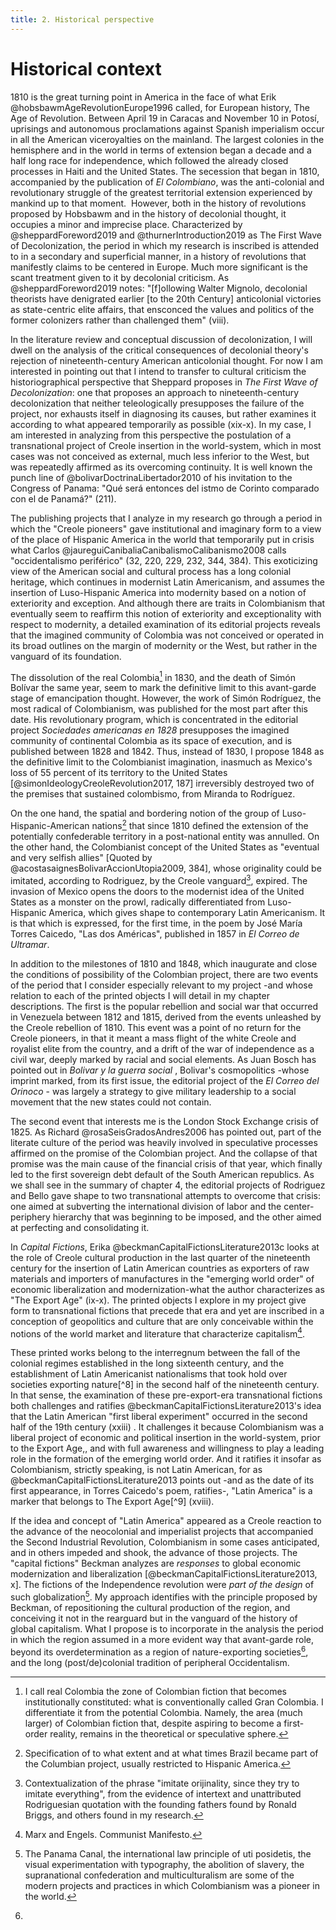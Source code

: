 ```yaml
---
title: 2. Historical perspective 
---
```

# Historical context

1810 is the great turning point in America in the face of what Erik @hobsbawmAgeRevolutionEurope1996 called, for European history, The Age of Revolution. Between April 19 in Caracas and November 10 in Potosí, uprisings and autonomous proclamations against Spanish imperialism occur in all the American viceroyalties on the mainland. The largest colonies in the hemisphere and in the world in terms of extension began a decade and a half long race for independence, which followed the already closed processes in Haiti and the United States. The secession  that began in 1810, accompanied by the publication of _El Colombiano_, was the anti-colonial and revolutionary struggle of the greatest territorial extension experienced by mankind up to that moment.  However, both in the history of revolutions proposed by Hobsbawm and in the history of decolonial thought, it occupies a minor and imprecise place. Characterized by @sheppardForeword2019 and @thurnerIntroduction2019 as The First Wave of Decolonization, the period in which my research is inscribed is attended to in a secondary and superficial manner, in a history of revolutions that manifestly claims to be centered in Europe.  Much more significant is the scant treatment given to it by decolonial criticism. As @sheppardForeword2019 notes: "[f]ollowing Walter Mignolo, decolonial theorists have denigrated earlier [to the 20th Century] anticolonial victories as state-centric elite affairs, that ensconced the values and politics of the former colonizers rather than challenged them" (viii).

In the literature review and conceptual discussion of decolonization, I will dwell on the analysis of the critical consequences of decolonial theory's rejection of nineteenth-century American anticolonial thought. For now I am interested in pointing out that I intend to transfer to cultural criticism the historiographical perspective that Sheppard proposes in _The First Wave of Decolonization_: one that proposes an approach to nineteenth-century decolonization that neither teleologically presupposes the failure of the project, nor exhausts itself in diagnosing its causes, but rather examines it according to what appeared temporarily as possible (xix-x). In my case, I am interested in analyzing from this perspective the postulation of a transnational project of Creole insertion in the world-system, which in most cases was not conceived as external, much less inferior to the West, but was repeatedly affirmed as its overcoming continuity. It is well known the punch line of @bolivarDoctrinaLibertador2010 of his invitation to the Congress of Panama: "Qué será entonces del istmo de Corinto comparado con el de Panamá?" (211). 

The publishing projects that I analyze in my research go through a period in which the "Creole pioneers" gave institutional and imaginary form to a view of the place of Hispanic America in the world that temporarily put in crisis what Carlos @jaureguiCanibaliaCanibalismoCalibanismo2008 calls "occidentalismo periférico" (32, 220, 229, 232, 344, 384). This exoticizing view of the American social and cultural process has a long colonial heritage, which continues in modernist Latin Americanism, and assumes the insertion of Luso-Hispanic America into modernity based on a notion of exteriority and exception. And although there are traits in Colombianism that eventually seem to reaffirm this notion of exteriority and exceptionality with respect to modernity, a detailed examination of its editorial projects reveals that the imagined community of Colombia was not conceived or operated in its broad outlines on the margin of modernity or the West, but rather in the vanguard of its foundation.

The dissolution of the real Colombia[^1] in 1830, and the death of Simón Bolívar the same year, seem to mark the definitive limit to this avant-garde stage of emancipation thought. However, the work of Simón Rodríguez, the most radical of Colombianism, was published for the most part after this date. His revolutionary program, which is concentrated in the editorial project _Sociedades americanas en 1828_ presupposes the imagined community of continental Colombia as its space of execution, and is published between 1828 and 1842. Thus, instead of 1830, I propose 1848 as the definitive limit to the Colombianist imagination, inasmuch as Mexico's loss of 55 percent of its territory to the United States [@simonIdeologyCreoleRevolution2017, 187] irreversibly destroyed two of the premises that sustained colombismo, from Miranda to Rodríguez. 

On the one hand, the spatial and bordering notion of the group of Luso-Hispanic-American nations[^4] that since 1810 defined the extension of the potentially confederable territory in a post-national entity was annulled. On the other hand, the Colombianist concept of the United States as "eventual and very selfish allies" [Quoted by @acostasaignesBolivarAccionUtopia2009, 384], whose originality could be imitated, according to Rodriguez, by the Creole vanguard[^2], expired. The invasion of Mexico opens the doors to the modernist idea of the United States as a monster on the prowl, radically differentiated from Luso-Hispanic America, which gives shape to contemporary Latin Americanism. It is that which is expressed, for the first time, in the poem by José María Torres Caicedo, "Las dos Américas", published in 1857 in _El Correo de Ultramar_.

In addition to the milestones of 1810 and 1848, which inaugurate and close the conditions of possibility of the Colombian project, there are two events of the period that I consider especially relevant to my project -and whose relation to each of the printed objects I will detail in my chapter descriptions. The first is the popular rebellion and social war that occurred in Venezuela between 1812 and 1815, derived from the events unleashed by the Creole rebellion of 1810. This event was a point of no return for the Creole pioneers, in that it meant a mass flight of the white Creole and royalist elite from the country, and a drift of the war of independence as a civil war, deeply marked by racial and social elements. As Juan Bosch has pointed out in _Bolivar y la guerra social_ , Bolivar's cosmopolitics -whose imprint marked, from its first issue, the editorial project of the _El Correo del Orinoco_ - was largely a strategy to give military leadership to a social movement that the new states could not contain. 

The second event that interests me is the London Stock Exchange crisis of 1825. As Richard @rosaSeisGradosAndres2006 has pointed out, part of the literate culture of the period was heavily involved in speculative processes affirmed on the promise of the Colombian project. And the collapse of that promise was the main cause of the financial crisis of that year, which finally led to the first sovereign debt default of the South American republics. As we shall see in the summary of chapter 4, the editorial projects of Rodriguez and Bello gave shape to two transnational attempts to overcome that crisis: one aimed at subverting the international division of labor and the center-periphery hierarchy that was beginning to be imposed, and the other aimed at perfecting and consolidating it.

In _Capital Fictions_, Erika @beckmanCapitalFictionsLiterature2013c looks at the role of Creole cultural production in the last quarter of the nineteenth century for the insertion of Latin American countries as exporters of raw materials and importers of manufactures in the "emerging world order" of economic liberalization and modernization-what the author characterizes as "The Export Age" (ix-x). The printed objects I explore in my project give form to transnational fictions that precede that era and yet are inscribed in a conception of geopolitics and culture that are only conceivable within the notions of the world market and literature that characterize capitalism[^7]. 

These printed works belong to the interregnum between the fall of the colonial regimes established in the long sixteenth century, and the establishment of Latin Americanist nationalisms that took hold over societies exporting nature[^8] in the second half of the nineteenth century. In that sense, the examination of these pre-export-era transnational fictions both challenges and ratifies @beckmanCapitalFictionsLiterature2013's idea that the Latin American "first liberal experiment" occurred in the second half of the 19th century  (xxiii) . It challenges it because Colombianism was a liberal project of economic and political insertion in the world-system, prior to the Export Age,, and with full awareness and willingness to play a leading role in the formation of the emerging world order. And it ratifies it insofar as Colombianism, strictly speaking, is not Latin American, for as @beckmanCapitalFictionsLiterature2013 points out -and as the date of its first appearance, in Torres Caicedo's poem, ratifies-, "Latin America" is a marker that belongs to The Export Age[^9] (xviii). 

If the idea and concept of "Latin America" appeared as a Creole reaction to the advance of the neocolonial and imperialist projects that accompanied the Second Industrial Revolution, Colombianism in some cases anticipated, and in others impeded and shook, the advance of those projects. The "capital fictions" Beckman analyzes are _responses_ to global economic modernization and liberalization [@beckmanCapitalFictionsLiterature2013, x]. The fictions of the Independence revolution were _part of the design_ of such globalization[^5]. My approach identifies with the principle proposed by Beckman, of repositioning the cultural production of the region, and conceiving it not in the rearguard but in the vanguard of the history of global capitalism. What I propose is to incorporate in the analysis the period in which the region assumed in a more evident way that avant-garde role, beyond its overdetermination as a region of nature-exporting societies[^10], and the long (post/de)colonial tradition of peripheral Occidentalism.


[^1]: I call real Colombia the zone of Colombian fiction that becomes institutionally constituted: what is conventionally called Gran Colombia. I differentiate it from the potential Colombia. Namely, the area (much larger) of Colombian fiction that, despite aspiring to become a first-order reality, remains in the theoretical or speculative sphere.

[^2]: Contextualization of the phrase "imitate orijinality, since they try to imitate everything", from the evidence of intertext and unattributed Rodriguesian quotation with the founding fathers found by Ronald Briggs, and others found in my research.

[^4]: Specification of to what extent and at what times Brazil became part of the Columbian project, usually restricted to Hispanic America.

[^5]: The Panama Canal, the international law principle of uti posidetis, the visual experimentation with typography, the abolition of slavery, the supranational confederation and multiculturalism are some of the modern projects and practices in which Colombianism was a pioneer in the world.

[^6]: In this note I summarize the most definitive elements among textual evidence collected by Bosh to support this point. 

[^7]: Marx and Engels. Communist Manifesto.

[^2]: As we will examine later, this concept, fundamental for our research, comes from Fernando Coronil.

[^10]: 